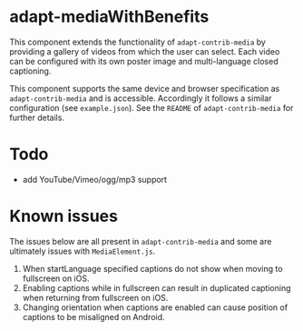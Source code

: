 # adapt-mediaWithBenefits

This component extends the functionality of `adapt-contrib-media` by providing a gallery of videos from which the user can select. Each video can be configured with its own poster image and multi-language closed captioning.

This component supports the same device and browser specification as `adapt-contrib-media` and is accessible. Accordingly it follows a similar configuration (see `example.json`). See the `README` of `adapt-contrib-media` for further details.

# Todo

- add YouTube/Vimeo/ogg/mp3 support

# Known issues

The issues below are all present in `adapt-contrib-media` and some are ultimately issues with `MediaElement.js`.

1. When startLanguage specified captions do not show when moving to fullscreen on iOS.
2. Enabling captions while in fullscreen can result in duplicated captioning when returning from fullscreen on iOS.
3. Changing orientation when captions are enabled can cause position of captions to be misaligned on Android.

